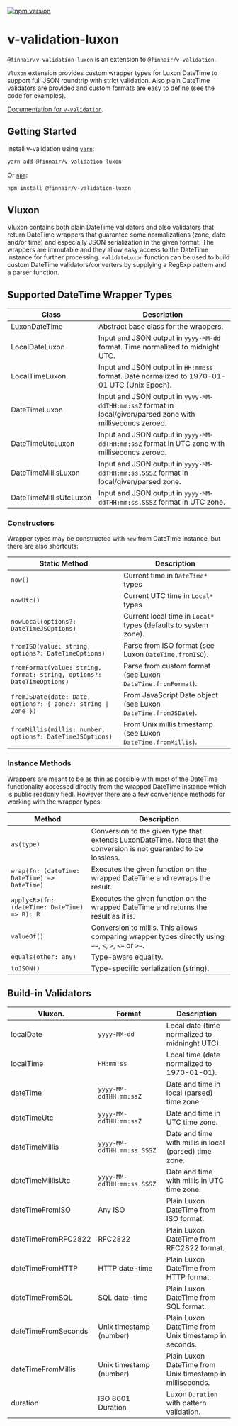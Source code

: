 [![npm version](https://badge.fury.io/js/%40finnair%2Fv-validation-luxon.svg)](https://badge.fury.io/js/%40finnair%2Fv-validation-luxon)

# v-validation-luxon

`@finnair/v-validation-luxon` is an extension to `@finnair/v-validation`.

`Vluxon` extension provides custom wrapper types for Luxon DateTime to support full JSON roundtrip with strict validation.
Also plain DateTime validators are provided and custom formats are easy to define (see the code for examples).

[Documentation for `v-validation`](https://github.com/finnair/v-validation).

## Getting Started

Install v-validation using [`yarn`](https://yarnpkg.com/en/package/jest):

```bash
yarn add @finnair/v-validation-luxon
```

Or [`npm`](https://www.npmjs.com/):

```bash
npm install @finnair/v-validation-luxon
```

## Vluxon

Vluxon contains both plain DateTime validators and also validators that return
DateTime wrappers that guarantee some normalizations (zone, date and/or time) and
especially JSON serialization in the given format. The wrappers are immutable and
they allow easy access to the DateTime instance for further processing.
`validateLuxon` function can be used to build custom DateTime validators/converters
by supplying a RegExp pattern and a parser function.

## Supported DateTime Wrapper Types

| Class                  | Description                                                                                                 |
| ---------------------- | ----------------------------------------------------------------------------------------------------------- |
| LuxonDateTime          | Abstract base class for the wrappers.                                                                       |
| LocalDateLuxon         | Input and JSON output in `yyyy-MM-dd` format. Time normalized to midnight UTC.                              |
| LocalTimeLuxon         | Input and JSON output in `HH:mm:ss` format. Date normalized to 1970-01-01 UTC (Unix Epoch).                 |
| DateTimeLuxon          | Input and JSON output in `yyyy-MM-ddTHH:mm:ssZ` format in local/given/parsed zone with milliseconcs zeroed. |
| DateTimeUtcLuxon       | Input and JSON output in `yyyy-MM-ddTHH:mm:ssZ` format in UTC zone with milliseconcs zeroed.                |
| DateTimeMillisLuxon    | Input and JSON output in `yyyy-MM-ddTHH:mm:ss.SSSZ` format in local/given/parsed zone.                      |
| DateTimeMillisUtcLuxon | Input and JSON output in `yyyy-MM-ddTHH:mm:ss.SSSZ` format in UTC zone.                                     |

### Constructors

Wrapper types may be constructed with `new` from DateTime instance, but there are also shortcuts:

| Static Method                                                          | Description                                                     |
| ---------------------------------------------------------------------- | --------------------------------------------------------------- |
| `now()`                                                                | Current time in `DateTime*` types                               |
| `nowUtc()`                                                             | Current UTC time in `Local*` types                              |
| `nowLocal(options?: DateTimeJSOptions)`                                | Current local time in `Local*` types (defaults to system zone). |
| `fromISO(value: string, options?: DateTimeOptions)`                    | Parse from ISO format (see Luxon `DateTime.fromISO`).           |
| `fromFormat(value: string, format: string, options?: DateTimeOptions)` | Parse from custom format (see Luxon `DateTime.fromFormat`).     |
| `fromJSDate(date: Date, options?: { zone?: string \| Zone })`          | From JavaScript Date object (see Luxon `DateTime.fromJSDate`).  |
| `fromMillis(millis: number, options?: DateTimeJSOptions)`              | From Unix millis timestamp (see Luxon `DateTime.fromMillis`).   |

### Instance Methods

Wrappers are meant to be as thin as possible with most of the DateTime functionality accessed directly from the wrapped
DateTime instance which is public readonly fiedl. However there are a few convenience methods for working with the wrapper types:

| Method                                       | Description                                                                                                        |
| -------------------------------------------- | ------------------------------------------------------------------------------------------------------------------ |
| `as(type)`                                   | Conversion to the given type that extends LuxonDateTime. Note that the conversion is not guaranted to be lossless. |
| `wrap(fn: (dateTime: DateTime) => DateTime)` | Executes the given function on the wrapped DateTime and rewraps the result.                                        |
| `apply<R>(fn: (dateTime: DateTime) => R): R` | Executes the given function on the wrapped DateTime and returns the result as it is.                               |
| `valueOf()`                                  | Conversion to millis. This allows comparing wrapper types directly using `==`, `<`, `>`, `<=` or `>=`.             |
| `equals(other: any)`                         | Type-aware equality.                                                                                               |
| `toJSON()`                                   | Type-specific serialization (string).                                                                              |

## Build-in Validators

| Vluxon.             | Format                     | Description                                               |
| ------------------- | -------------------------- | --------------------------------------------------------- |
| localDate           | `yyyy-MM-dd`               | Local date (time normalized to midninght UTC).            |
| localTime           | `HH:mm:ss`                 | Local time (date normalized to 1970-01-01).               |
| dateTime            | `yyyy-MM-ddTHH:mm:ssZ`     | Date and time in local (parsed) time zone.                |
| dateTimeUtc         | `yyyy-MM-ddTHH:mm:ssZ`     | Date and time in UTC time zone.                           |
| dateTimeMillis      | `yyyy-MM-ddTHH:mm:ss.SSSZ` | Date and time with millis in local (parsed) time zone.    |
| dateTimeMillisUtc   | `yyyy-MM-ddTHH:mm:ss.SSSZ` | Date and time with millis in UTC time zone.               |
| dateTimeFromISO     | Any ISO                    | Plain Luxon DateTime from ISO format.                     |
| dateTimeFromRFC2822 | RFC2822                    | Plain Luxon DateTime from RFC2822 format.                 |
| dateTimeFromHTTP    | HTTP date-time             | Plain Luxon DateTime from HTTP format.                    |
| dateTimeFromSQL     | SQL date-time              | Plain Luxon DateTime from SQL format.                     |
| dateTimeFromSeconds | Unix timestamp (number)    | Plain Luxon DateTime from Unix timestamp in seconds.      |
| dateTimeFromMillis  | Unix timestamp (number)    | Plain Luxon DateTime from Unix timestamp in milliseconds. |
| duration            | ISO 8601 Duration          | Luxon `Duration` with pattern validation.                 |
